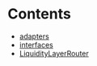 

# Contents
- [adapters](/contracts/middleware/liquidity-layer/adapters)
- [interfaces](/contracts/middleware/liquidity-layer/interfaces)
- [LiquidityLayerRouter](LiquidityLayerRouter.sol/contract.LiquidityLayerRouter.md)
